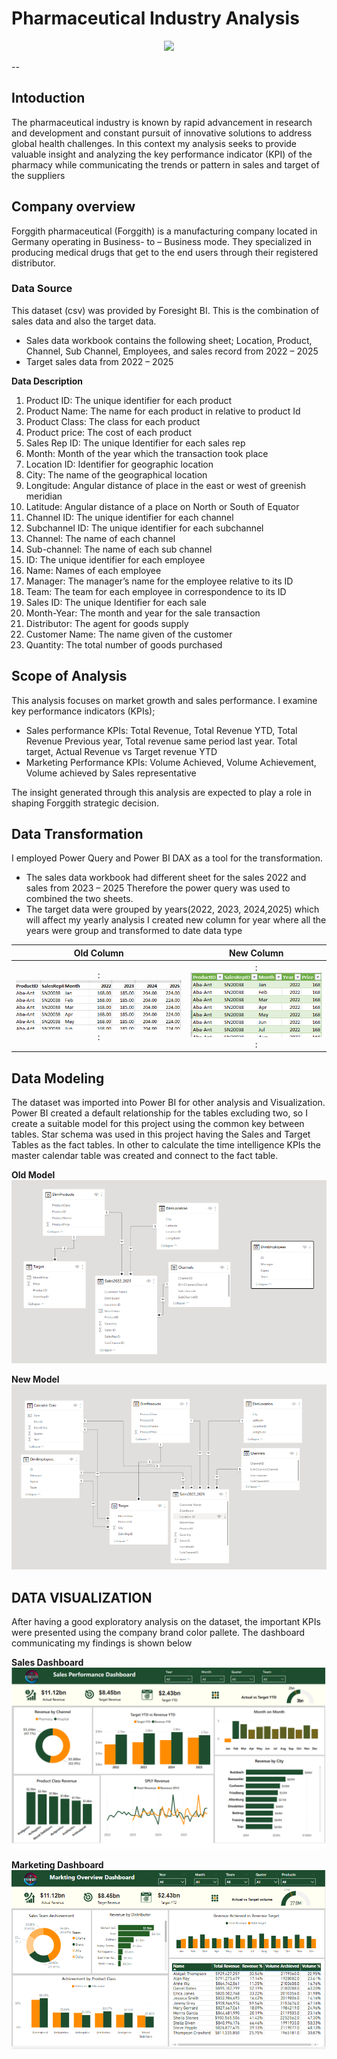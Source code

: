 # Pharmaceutical Industry Analysis 

<div id="header" align="center">
  <img src="https://www.healthncure.org/wp-content/uploads/2015/12/Some-Pharmaceutical-Drugs-and-their-Uses.jpg" />  
</div>

--

## Intoduction 
The pharmaceutical industry is known by rapid advancement in research and development and constant pursuit of innovative solutions to address global health challenges. In this context my analysis seeks to provide valuable insight and analyzing the key performance indicator (KPI) of the pharmacy while communicating the trends or pattern in sales and target of the suppliers

## Company overview 

Forggith pharmaceutical (Forggith) is a manufacturing company located in Germany operating in Business- to – Business mode. They specialized in producing medical drugs that get to the end users through their registered distributor. 

### Data Source

 This dataset (csv) was provided by Foresight BI. This is the combination of sales data and also the target data. 
-	Sales data workbook contains the following sheet; Location, Product, Channel, Sub Channel, Employees, and sales record from 2022 – 2025
-	Target sales data from 2022 – 2025

  **Data Description** 
1.	Product ID: The unique identifier for each product
2.	Product Name: The name for each product in relative to product Id
3.	Product Class: The class for each product
4.	Product price: The cost of each product
5.	Sales Rep ID: The unique Identifier for each sales rep
6.	Month: Month of the year which the transaction took place 
7.	Location ID: Identifier for geographic location 
8.	City: The name of the geographical location 
9.	Longitude: Angular distance of place in the east or west of greenish meridian 
10.	Latitude:  Angular distance of a place on North or South of Equator 
11.	Channel ID: The unique identifier for each channel 
12.	Subchannel ID: The unique identifier for each subchannel
13.	Channel: The name of each channel
14.	Sub-channel: The name of each sub channel
15.	ID: The unique identifier for each employee
16.	Name: Names of each employee
17.	Manager: The manager’s name for the employee relative to its ID
18.	Team: The team for each employee in correspondence to its ID
19.	Sales ID: The unique Identifier for each sale
20.	Month-Year: The month and year for the sale transaction 
21.	Distributor: The agent for goods supply
22.	Customer Name: The name given of the customer
23.	Quantity: The total number of goods purchased

## Scope of Analysis 

This analysis focuses on market growth and sales performance. I examine key performance indicators (KPIs);
-	Sales performance KPIs: Total Revenue, Total Revenue YTD, Total Revenue Previous year, Total revenue same period last year. Total target, Actual Revenue vs Target revenue YTD
-	Marketing Performance KPIs: Volume Achieved, Volume Achievement, Volume achieved by Sales representative

The insight generated through this analysis are expected to play a role in shaping Forggith strategic decision. 

## Data Transformation 

 I employed Power Query and Power BI DAX as a tool for the transformation. 
 
-	The sales data workbook had different sheet for the sales 2022 and sales from 2023 – 2025 Therefore the power query was used to combined the two sheets. 
-	The target data were grouped by years(2022, 2023, 2024,2025) which will affect my yearly analysis I created new column for year where all the years were group and transformed to date data type

  Old Column                |    New Column
:-------------------------: | :-----------------------:
:    ![](oldcolumn.PNG)   : | :     ![](NewYear.PNG)  :

## Data Modeling 
The dataset was imported into Power BI for other analysis and Visualization. 
Power BI created a default relationship for the tables excluding two, so I create a suitable model for this project using the common key between tables. Star schema was used in this project having the Sales and Target Tables as the fact tables. 
In other to calculate the time intelligence KPIs the master calendar table was created and connect to the fact table. 

**Old Model**
![](Dmodel.PNG)

**New Model**
![](NewModel.PNG)



## DATA VISUALIZATION 

After having a good exploratory analysis on the dataset, the important KPIs were presented using the company brand color pallete. The dashboard communicating my findings is shown below 

**Sales Dashboard**
![](SalesBoard.PNG)

**Marketing  Dashboard**
![](MarketingBoard.PNG)






